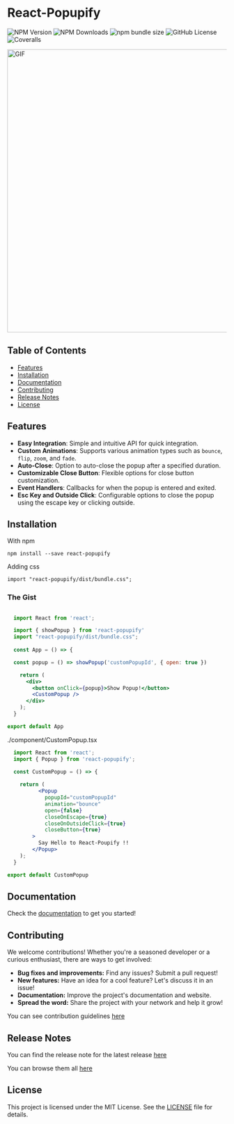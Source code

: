 # React-Popupify


![NPM Version](https://img.shields.io/npm/v/react-popupify?style=for-the-badge)
![NPM Downloads](https://img.shields.io/npm/dw/react-popupify?style=for-the-badge)
![npm bundle size](https://img.shields.io/bundlephobia/min/react-popupify?style=for-the-badge)
![GitHub License](https://img.shields.io/github/license/Vidit-Kushwaha/react-popupify?style=for-the-badge)
![Coveralls](https://img.shields.io/coverallsCoverage/github/Vidit-Kushwaha/react-popupify?style=for-the-badge)

<img src="https://i.ibb.co/m6t3dQc/download-1.gif" alt="GIF" height="650">

## Table of Contents

- [Features](#features)
- [Installation](#installation)
- [Documentation](#documentation)
- [Contributing](#contributing)
- [Release Notes](#release-notes)
- [License](#license)

## Features 

- **Easy Integration**: Simple and intuitive API for quick integration.
- **Custom Animations**: Supports various animation types such as `bounce`, `flip`, `zoom`, and `fade`.
- **Auto-Close**: Option to auto-close the popup after a specified duration.
- **Customizable Close Button**: Flexible options for close button customization.
- **Event Handlers**: Callbacks for when the popup is entered and exited.
- **Esc Key and Outside Click**: Configurable options to close the popup using the escape key or clicking outside.

## Installation

With npm
```
npm install --save react-popupify
```

Adding css
```html
import "react-popupify/dist/bundle.css";
```

### The Gist

```jsx

  import React from 'react';

  import { showPopup } from 'react-popupify'
  import "react-popupify/dist/bundle.css";
  
  const App = () => {

  const popup = () => showPopup('customPopupId', { open: true })

    return (
      <div>
        <button onClick={popup}>Show Popup!</button>
        <CustomPopup />
      </div>
    );
  }

export default App
```

./component/CustomPopup.tsx
```jsx
  import React from 'react';
  import { Popup } from 'react-popupify';

  const CustomPopup = () => {
  
    return (
          <Popup
            popupId="customPopupId"
            animation="bounce"
            open={false}
            closeOnEscape={true}
            closeOnOutsideClick={true}
            closeButton={true}
        >
          Say Hello to React-Poupify !!
        </Popup>
    );
  }

export default CustomPopup
```

## Documentation

Check the [documentation](https://docs-react-popupify.onrender.com/) to get you started!

## Contributing

We welcome contributions! Whether you're a seasoned developer or a curious enthusiast, there are ways to get involved:

-   **Bug fixes and improvements:** Find any issues? Submit a pull request!
-   **New features:** Have an idea for a cool feature? Let's discuss it in an issue!
-   **Documentation:** Improve the project's documentation and website.
-   **Spread the word:** Share the project with your network and help it grow!

You can see contribution guidelines [here](https://github.com/Vidit-Kushwaha/react-popupify/blob/main/CONTRIBUTING.md)

## Release Notes

You can find the release note for the latest release [here](https://github.com/Vidit-Kushwaha/react-popupify/releases/latest)

You can browse them all [here](https://github.com/Vidit-Kushwaha/react-popupify/releases)

## License

This project is licensed under the MIT License. See the [LICENSE](https://github.com/Vidit-Kushwaha/react-popupify/blob/main/LICENSE) file for details.

